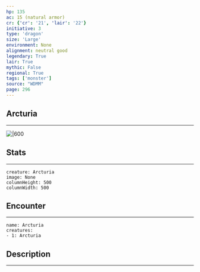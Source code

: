 ```yaml
---
hp: 135
ac: 15 (natural armor)
cr: {'cr': '21', 'lair': '22'}
initiative: 3
type: 'dragon'    
size: 'Large'
environment: None
alignment: neutral good
legendary: True
lair: True
mythic: False
regional: True
tags: ['monster']
source: "WDMM"
page: 296
---
```


## Arcturia
---

![|600](D:/Program%20Files/5e.tools/img/bestiary/WDMM/Arcturia.jpg)

## Stats
---

```statblock
creature: Arcturia
image: None
columnHeight: 500
columnWidth: 500
```

## Encounter
---

```encounter-table
name: Arcturia
creatures:
- 1: Arcturia
```

## Description
---




